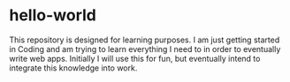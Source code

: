 # hello-world

This repository is designed for learning purposes.
I am just getting started in Coding and am trying to learn everything I need to in order to eventually write web apps.
Initially I will use this for fun, but eventually intend to integrate this knowledge into work.
